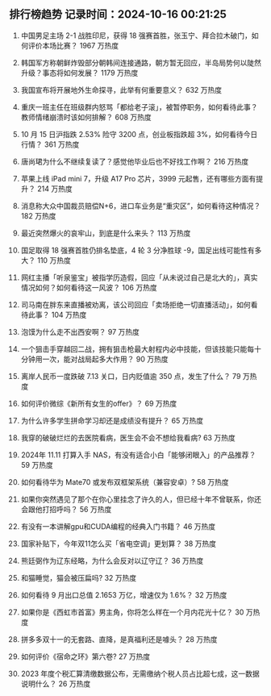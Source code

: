 
## 排行榜趋势 记录时间：2024-10-16 00:21:25
  
  1. 中国男足主场 2-1 战胜印尼，获得 18 强赛首胜，张玉宁、拜合拉木破门，如何评价本场比赛？ 1967 万热度
    
  2. 韩国军方称朝鲜炸毁部分朝韩间连接通路，朝方暂无回应，半岛局势何以陡然升级？事态将如何发展？ 1179 万热度
    
  3. 我国宣布将开展地外生命探寻，此举有何重要意义？ 632 万热度
    
  4. 重庆一班主任在班级群内怒骂「都给老子滚」，被暂停职务，如何看待此事？教师情绪崩溃时该如何排解？ 608 万热度
    
  5. 10 月 15 日沪指跌 2.53% 险守 3200 点，创业板指跌超 3%，如何看待今日行情？ 361 万热度
    
  6. 唐尚珺为什么不继续复读了？感觉他毕业后也不好找工作啊？ 216 万热度
    
  7. 苹果上线 iPad mini 7，升级 A17 Pro 芯片，3999 元起售，还有哪些方面有提升？ 214 万热度
    
  8. 消息称大众中国裁员赔偿N+6，进口车业务是“重灾区”，如何看待这种情况？ 182 万热度
    
  9. 最近突然爆火的哀牢山，到底是什么来头？ 113 万热度
    
  10. 国足取得 18 强赛首胜仍排名垫底，4 轮 3 分净胜球 -9，国足出线可能性有多大？ 110 万热度
    
  11. 网红主播「听泉鉴宝」被指学历造假，回应「从未说过自己是北大的」，真实情况如何？如何看待这一风波？ 106 万热度
    
  12. 司马南在胖东来直播被劝离，该公司回应「卖场拒绝一切直播活动」，如何看待此事？ 104 万热度
    
  13. 泡馍为什么走不出西安啊？ 97 万热度
    
  14. 一个狙击手穿越回二战，拥有狙击枪最大射程内必中技能，但该技能只能每十分钟用一次，能对战局起多大作用？ 90 万热度
    
  15. 离岸人民币一度跌破 7.13 关口，日内贬值逾 350 点，发生了什么？ 79 万热度
    
  16. 如何评价微综《新所有女生的offer》？ 69 万热度
    
  17. 为什么许多学生拼命学习却还是成绩没有提升？ 65 万热度
    
  18. 我穿的破破烂烂的去医院看病，医生会不会不想给我看病? 63 万热度
    
  19. 2024年 11.11 打算入手 NAS，有没有适合小白「能够闭眼入」的产品推荐？ 59 万热度
    
  20. 如何看待华为 Mate70 或发布双框架系统（兼容安卓）? 58 万热度
    
  21. 如果你突然遇见了那个在你心里挂念了许久的人，但已经十年不曾联系，你还会跟他打招呼吗？ 56 万热度
    
  22. 有没有一本讲解gpu和CUDA编程的经典入门书籍？ 46 万热度
    
  23. 国家补贴下，今年双11怎么买「省电空调」更划算？ 38 万热度
    
  24. 熊廷弼作为辽东经略，为什么会反对以辽守辽？ 36 万热度
    
  25. 和猫睡觉，猫会被压扁吗? 32 万热度
    
  26. 如何看待 9 月出口总值 2.1653 万亿，增速仅为 1.6%？ 32 万热度
    
  27. 如果你是《西虹市首富》男主角，你将怎么样在一个月内花光十亿？ 30 万热度
    
  28. 拼多多双十一的无套路、直降，是真福利还是噱头？ 28 万热度
    
  29. 如何评价《宿命之环》第六卷? 27 万热度
    
  30. 2023 年度个税汇算清缴数据公布，无需缴纳个税人员占比超七成，这一数据说明什么？ 26 万热度
    